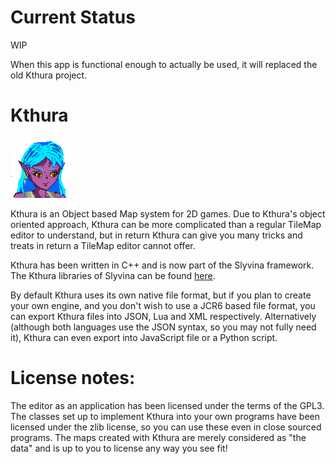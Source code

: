 # Current Status

WIP

When this app is functional enough to actually be used, it will replaced the old Kthura project.

# Kthura
![](https://raw.githubusercontent.com/TrickyGameTools/KthuraTextEditor/master/Properties/Kthura.png)

Kthura is an Object based Map system for 2D games. Due to Kthura's object oriented approach, Kthura can be more complicated than a regular TileMap editor to understand, but in return Kthura can give you many tricks and treats in return a TileMap editor cannot offer. 

Kthura has been written in C++ and is now part of the Slyvina framework. The Kthura libraries of Slyvina can be found [here](https://github.com/Slyvina/Kthura).

By default Kthura uses its own native file format, but if you plan to create your own engine, and you don't wish to use a JCR6 based file format, you can export Kthura files into JSON, Lua and XML respectively. Alternatively (although both languages use the JSON syntax, so you may not fully need it), Kthura can even export into JavaScript file or a Python script.





# License notes:

The editor as an application has been licensed under the terms of the GPL3.
The classes set up to implement Kthura into your own programs have been licensed under the zlib license, so you can use these even in close sourced programs. 
The maps created with Kthura are merely considered as "the data" and is up to you to license any way you see fit!
